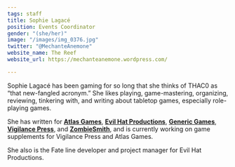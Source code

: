 ```yaml
---
tags: staff
title: Sophie Lagacé
position: Events Coordinator
gender: "(she/her)"
image: "/images/img_0376.jpg"
twitter: "@MechanteAnemone"
website_name: The Reef
website_url: https://mechanteanemone.wordpress.com/

---
```

Sophie Lagacé has been gaming for so long that she thinks of THAC0 as “that new-fangled acronym.” She likes playing, game-mastering, organizing, reviewing, tinkering with, and writing about tabletop games, especially role-playing games.

She has written for [**Atlas Games**](http://blog.atlas-games.com/), [**Evil Hat Productions**](https://www.evilhat.com/home/), [**Generic Games**](https://genericgames.co.nz/), [**Vigilance Press**](http://www.vigilancepress.com/), and [**ZombieSmith**](https://www.zombiesmith.com/), and is currently working on game supplements for Vigilance Press and Atlas Games.

She also is the Fate line developer and project manager for Evil Hat Productions.